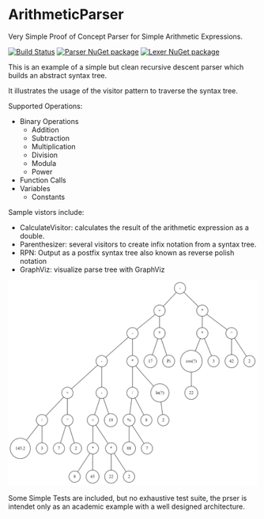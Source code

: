 # ArithmeticParser

Very Simple Proof of Concept Parser for Simple Arithmetic Expressions.

[![Build Status](https://travis-ci.org/FreeApophis/ArithmeticParser.svg?branch=master)](https://travis-ci.org/FreeApophis/ArithmeticParser) 
[![Parser NuGet package](https://buildstats.info/nuget/SimpleArithmeticParser)](https://www.nuget.org/packages/SimpleArithmeticParser)
[![Lexer NuGet package](https://buildstats.info/nuget/apophis.Lexer)](https://www.nuget.org/packages/apophis.Lexer/)

This is an example of a simple but clean recursive descent parser which builds an abstract syntax tree.

It illustrates the usage of the visitor pattern to traverse the syntax tree.

Supported Operations:

* Binary Operations
  * Addition
  * Subtraction
  * Multiplication
  * Division
  * Modula
  * Power
* Function Calls
* Variables
  * Constants

Sample vistors include:

* CalculateVisitor: calculates the result of the arithmetic expression as a double.
* Parenthesizer: several visitors to create infix notation from a syntax tree.
* RPN: Output as a postfix syntax tree also known as reverse polish notation
* GraphViz: visualize parse tree with GraphViz

![Example 1](https://raw.githubusercontent.com/FreeApophis/ArithmeticParser/master/example/parsetree.png)

Some Simple Tests are included, but no exhaustive test suite, the prser is intendet only as an academic example with a well designed architecture.
